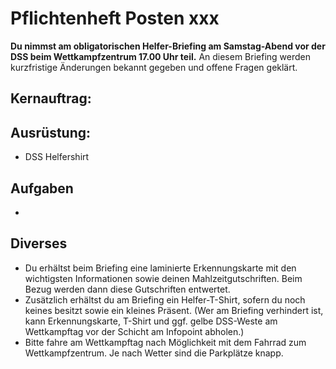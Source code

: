 # Pflichtenheft Posten xxx

**Du nimmst am obligatorischen Helfer-Briefing am Samstag-Abend vor der DSS 
beim Wettkampfzentrum 17.00 Uhr teil.** An diesem Briefing werden kurzfristige 
Änderungen bekannt gegeben und offene Fragen geklärt.

## Kernauftrag:

> 

## Ausrüstung:

* DSS Helfershirt

## Aufgaben

*  

## Diverses

* Du erhältst beim Briefing eine laminierte Erkennungskarte mit den wichtigsten
  Informationen sowie deinen Mahlzeitgutschriften. Beim Bezug werden dann diese
  Gutschriften entwertet.
* Zusätzlich erhältst du am Briefing ein Helfer-T-Shirt, sofern du noch keines 
  besitzt sowie ein kleines Präsent. (Wer am Briefing verhindert ist, kann 
  Erkennungskarte, T-Shirt und ggf. gelbe DSS-Weste am Wettkampftag vor der 
  Schicht am Infopoint abholen.)
* Bitte fahre am Wettkampftag nach Möglichkeit mit dem Fahrrad zum 
  Wettkampfzentrum. Je nach Wetter sind die Parkplätze knapp.
